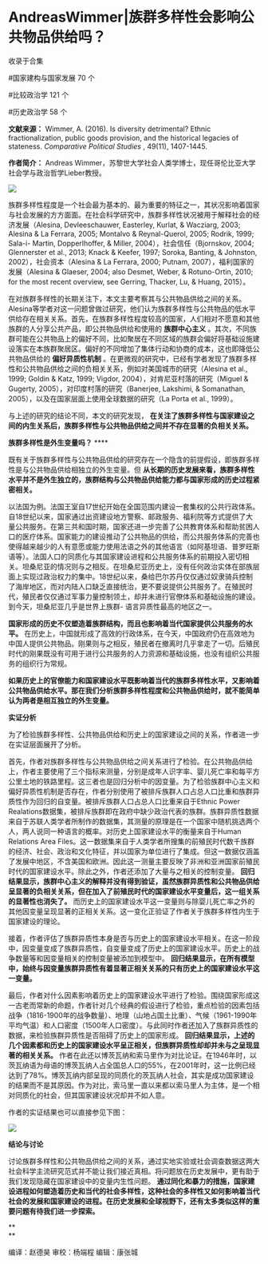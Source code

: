 # AndreasWimmer|族群多样性会影响公共物品供给吗？


收录于合集

#国家建构与国家发展 70 个

#比较政治学 121 个

#历史政治学 58 个

**文献来源：** Wimmer, A. (2016). Is diversity detrimental? Ethnic
fractionalization, public goods provision, and the historical legacies of
stateness. _Comparative Political Studies_ , 49(11), 1407-1445.

  

 **作者简介：** Andreas Wimmer，苏黎世大学社会人类学博士，现任哥伦比亚大学社会学与政治哲学Lieber教授。

![](/images/69/2.png)

  

族群多样性程度是一个社会最为基本的、最为重要的特征之一，其状况影响着国家与社会发展的方方面面。在社会科学研究中，族群多样性状况被用于解释社会的经济发展（Alesina,
Devleeschauwer, Easterley, Kurlat, & Wacziarg, 2003; Alesina & La Ferrara,
2005; Montalvo & Reynal-Querol, 2005; Rodrik, 1999; Sala-i- Martin,
Dopperlhoffer, & Miller, 2004），社会信任（Bjornskov, 2004; Glennerster et al., 2013;
Knack & Keefer, 1997; Soroka, Banting, & Johnston, 2002），社会资本（Alesina & La
Ferrara, 2000; Putnam, 2007），福利国家的发展（Alesina & Glaeser, 2004; also Desmet,
Weber, & Rotuno-Ortin, 2010; for the most recent overview, see Gerring,
Thacker, Lu, & Huang, 2015）。

  

在对族群多样性的长期关注下，本文主要考察其与公共物品供给之间的关系。Alesina等学者对这一问题曾做过研究，他们认为族群多样性与公共物品的低水平供给存在相关关系。首先，在族群多样性程度较高的国家，人们相对不愿意和其他族群的人分享公共产品，即公共物品供给和使用的
**族群中心主义**
。其次，不同族群可能在公共物品上的偏好不同，比如聚居在不同区域的族群会偏好将基础设施建设落实在本族群聚居区。偏好的不同增加了集体行动和协商的成本，这也即降低公共物品供给的
**偏好异质性机制** 。在更微观的研究中，已经有学者发现了族群多样性和公共物品供给之间的负相关关系，例如对美国城市的研究（Alesina et al.,
1999; Goldin & Katz, 1999; Vigdor, 2004），对肯尼亚村落的研究（Miguel & Gugerty,
2005），对印度村落的研究（Banerjee, Lakshimi, & Somanathan, 2005），以及在国家层面上使用全球数据的研究（La
Porta et al., 1999）。

  

与上述的研究的结论不同，本文的研究发现， **在关注了族群多样性与国家建设之间的内生关系后，族群多样性与公共物品供给之间并不存在显著的负相关关系。**

  

 **族群多样性是外生变量吗？** ****

既有关于族群多样性与公共物品供给的研究存在一个隐含的前提假设，即族群多样性是与公共物品供给相独立的外生变量。但
**从长期的历史发展来看，族群多样性水平并不是外生独立的，族群结构与公共物品供给能力都与国家形成的历史过程紧密相关。**

  

以法国为例。法国王室自17世纪开始在全国范围内建设一套集权的公共行政体系。自18世纪以来，国家通过出资建设地方警察、邮政服务、福利院等方式提供了大量公共服务。在第三共和国时期，国家还进一步完善了公共教育体系和帮助贫困人口的医疗体系。国家能力的建设推动了公共物品的供给，而公共服务体系的完善也使得越来越少的人有意愿或能力使用法语之外的其他语言（如阿基坦语、普罗旺斯语等）。法国人口的同质化与其国家建设进程和公共服务体系的前期投入密切相关。坦桑尼亚的情况则与之相反。在坦桑尼亚历史上，没有任何政治实体在部族层面上实现过政治权力的集中。18世纪以来，桑给巴尔苏丹仅仅通过奴隶骑兵控制了海岸地区，而对内陆人口缺乏直接统治，更不要说提供公共服务了。在殖民时代，殖民者仅仅通过军事力量控制领土，却并未进行官僚体系和基础设施的建设。到今天，坦桑尼亚几乎是世界上族群-
语言异质性最高的地区之一。

  

 **国家形成的历史不仅塑造着族群结构，而且也影响着当代国家提供公共服务的水平。**
在历史上，中国就形成了高效的行政体系，在今天，中国政府仍在高效地为中国人提供公共物品。刚果则与之相反，殖民者在撤离时几乎拿走了一切。后殖民时代的刚果既没有可用于进行公共服务的人力资源和基础设施，也没有组织公共服务的组织行为常规。

  

**如果历史上的官僚能力和国家建设水平既影响着当代的族群多样性水平，又影响着公共物品供给水平。那在我们分析族群多样性程度和公共物品供给时，就不能简单认为两者是相互独立的外生变量。**

  

 **实证分析**

为了检验族群多样性、公共物品供给和历史上的国家建设之间的关系，作者进一步在实证层面展开了分析。

  

首先，作者对族群多样性与公共物品供给之间关系进行了检验。在公共物品供给上，作者主要使用了三个指标来测量，分别是成年人识字率、婴儿死亡率和每平方公里土地的铁路里程。这三者也是回归分析中的因变量。为了检验族群中心主义和偏好异质性机制是否存在，作者分别使用了被排斥族群人口占总人口比重和族群异质性作为回归的自变量。被排斥族群人口占总人口比重来自于Ethnic
Power
Realations数据集，被排斥族群即在政府中缺少政治代表的族群。族群异质性数据来自于苏联人类学者所制作的数据集，其测量的原理是在一个国家中随机挑选两个人，两人说同一种语言的概率。对历史上国家建设水平的衡量来自于Human
Relations Area
Files。这一数据集来自于人类学者所搜集的前殖民时代数千族群的经济、社会、政治和文化特征，并以国家为单位进行了集成。但这一数据仅涵盖了发展中地区，不含美国和欧洲。因此这一测量主要反映了非洲和亚洲国家前殖民时代的国家建设水平。除此之外，作者还添加了大量与之相关的控制变量。
**回归结果显示，族群中心主义的解释并没有得到验证，虽然族群异质性和公共物品供给呈显著的负相关关系，但在加入了前殖民时代的国家建设水平变量后，这一组关系的显著性也消失了。**
而历史上的国家建设水平这一变量则与除婴儿死亡率之外的其他因变量呈现显著的正相关关系。这一变化正验证了作者关于族群多样性内生于国家建设的理论。

  

接着，作者评估了族群异质性本身是否与历史上的国家建设水平相关。在这一阶段中，因变量变成了族群异质性，自变量变成了历史上的国家建设水平。历史上的战争数量等和因变量相关的控制变量被添加到模型中。
**回归结果显示，在所有模型中，始终与因变量族群异质性有着显著正相关关系的只有历史上的国家建设水平这一变量。**

  

最后，作者对什么因素影响着历史上的国家建设水平进行了检验。围绕国家形成这一古老而常新的命题，作者针对几个经典的假设进行了检验，重点检验的因素包括战争（1816-1900年的战争数量）、地理（山地占国土比重）、气候（1961-1990年平均气温）和人口密度（1500年人口密度）。与此同时作者还加入了族群异质性的数据，来检验族群异质性是否阻碍了历史上的国家形成。
**回归结果显示，上述的几个因素都和历史上的国家建设水平呈正相关，但族群异质性却却并未与之呈现显著的相关关系。**
作者在此还以博茨瓦纳和索马里作为对比论证。在1946年时，以茨瓦纳语为母语的博茨瓦纳人占全国总人口的55%，在2001年时，这一比例已经达到了78%。博茨瓦纳内部呈现的同质化的茨瓦纳人社会，其实是成功国家建设的结果而不是其原因。作为对比，索马里一直以来都以索马里人为主体，是一个相对同质化的社会，但其国家建设状况却并不如人意。

  

作者的实证结果也可以直接参见下图：

![](/images/69/3.png)

 **结论与讨论**

讨论族群多样性和公共物品供给之间的关系，通过实地实验或社会调查数据这两大社会科学主流研究范式并不能让我们接近真相。将问题放在历史发展中，更有助于我们发现隐藏在国家建设中的变量内生性问题。
**通过同化和暴力的措施，国家建设进程如何塑造着历史和当代的社会多样性，这种社会的多样性又如何影响着当代社会的发展和国家建设的进程。在历史发展和全球视野下，还有太多类似这样的重要问题有待我们进一步探索。**

 **  
**

编译：赵德昊 审校：杨端程 编辑：康张城

  

